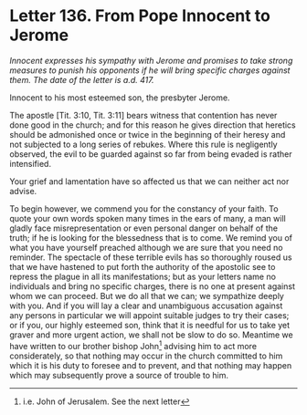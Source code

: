 <h1>Letter 136. From Pope Innocent to Jerome</h1>

<p><i>Innocent expresses his sympathy with Jerome and promises to take strong measures to punish his opponents if he will bring specific charges against them. The date of the letter is a.d. 417.</i></p>

Innocent to his most esteemed son, the presbyter Jerome.

The apostle [Tit. 3:10, Tit. 3:11] bears witness that contention has never done good in the church; and for this reason he gives direction that heretics should be admonished once or twice in the beginning of their heresy and not subjected to a long series of rebukes. Where this rule is negligently observed, the evil to be guarded against so far from being evaded is rather intensified.

Your grief and lamentation have so affected us that we can neither act nor advise.

To begin however, we commend you for the constancy of your faith. To quote your own words spoken many times in the ears of many, a man will gladly face misrepresentation or even personal danger on behalf of the truth; if he is looking for the blessedness that is to come. We remind you of what you have yourself preached although we are sure that you need no reminder. The spectacle of these terrible evils has so thoroughly roused us that we have hastened to put forth the authority of the apostolic see to repress the plague in all its manifestations; but as your letters name no individuals and bring no specific charges, there is no one at present against whom we can proceed. But we do all that we can; we sympathize deeply with you. And if you will lay a clear and unambiguous accusation against any persons in particular we will appoint suitable judges to try their cases; or if you, our highly esteemed son, think that it is needful for us to take yet graver and more urgent action, we shall not be slow to do so. Meantime we have written to our brother bishop John[^P5435_1504537] advising him to act more considerately, so that nothing may occur in the church committed to him which it is his duty to foresee and to prevent, and that nothing may happen which may subsequently prove a source of trouble to him.

[^P5435_1504537]:
	i.e. John of Jerusalem. See the next letter